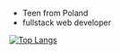 - Teen from Poland
- fullstack web developer

[![Top Langs](https://github-readme-stats.vercel.app/api/top-langs/?username=dejwi&layout=compact)](https://github.com/anuraghazra/github-readme-stats)
